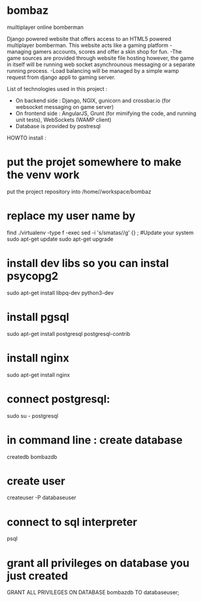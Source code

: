 # bombaz
muiltiplayer online bomberman

Django powered website that offers access to an HTML5 powered multiplayer bomberman. This website acts like a gaming platform - managing gamers accounts, scores and offer a skin shop for fun.
-The game sources are provided through website file hosting however, the game in itself will be running web socket asynchrounous messaging or a separate running process.
-Load balancing will be managed by a simple wamp request from django appli to gaming server.

List of technologies used in this project :
- On backend side : Django, NGIX, gunicorn and crossbar.io (for websocket messaging on game server) 
- On frontend side : AngularJS, Grunt (for mimifying the code, and running unit tests), WebSockets (WAMP client)
- Database is provided by postresql

HOWTO install : 
# put the projet somewhere to make the venv work
put the project repository into /home/<you>/workspace/bombaz
# replace my user name by <you>
find ./virtualenv -type f -exec sed -i 's/smatas/<you>/g' {} \;
#Update your system
sudo apt-get update
sudo apt-get upgrade
# install dev libs so you can instal psycopg2
sudo apt-get install libpq-dev python3-dev
# install pgsql
sudo apt-get install  postgresql postgresql-contrib
# install nginx
sudo apt-get install nginx
# connect postgresql:
sudo su - postgresql
# in command line : create database
createdb bombazdb
# create user
createuser -P databaseuser
# connect to sql interpreter
psql
# grant all privileges on database you just created
GRANT ALL PRIVILEGES ON DATABASE bombazdb TO databaseuser;


